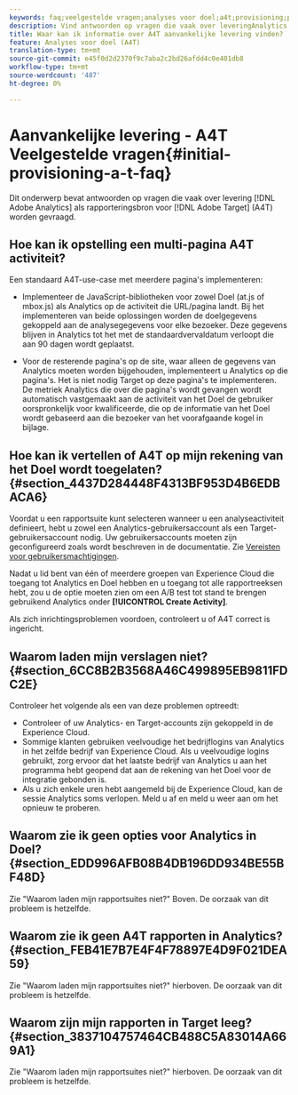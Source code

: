 ```yaml
---
keywords: faq;veelgestelde vragen;analyses voor doel;a4t;provisioning;provisioning;adobe Experience Cloud
description: Vind antwoorden op vragen die vaak over leveringAnalytics voor Doel (A4T) worden gevraagd, wat u Analytics laat gebruiken rapporteert voor de activiteiten van het Doel.
title: Waar kan ik informatie over A4T aanvankelijke levering vinden?
feature: Analyses voor doel (A4T)
translation-type: tm+mt
source-git-commit: e45f0d2d2370f9c7aba2c2bd26afdd4c0e401db8
workflow-type: tm+mt
source-wordcount: '487'
ht-degree: 0%

---
```



# Aanvankelijke levering - A4T Veelgestelde vragen{#initial-provisioning-a-t-faq}

Dit onderwerp bevat antwoorden op vragen die vaak over levering [!DNL Adobe Analytics] als rapporteringsbron voor [!DNL Adobe Target] (A4T) worden gevraagd.

## Hoe kan ik opstelling een multi-pagina A4T activiteit?

Een standaard A4T-use-case met meerdere pagina&#39;s implementeren:

* Implementeer de JavaScript-bibliotheken voor zowel Doel (at.js of mbox.js) als Analytics op de activiteit die URL/pagina landt. Bij het implementeren van beide oplossingen worden de doelgegevens gekoppeld aan de analysegegevens voor elke bezoeker. Deze gegevens blijven in Analytics tot het met de standaardvervaldatum verloopt die aan 90 dagen wordt geplaatst.

* Voor de resterende pagina&#39;s op de site, waar alleen de gegevens van Analytics moeten worden bijgehouden, implementeert u Analytics op die pagina&#39;s. Het is niet nodig Target op deze pagina&#39;s te implementeren. De metriek Analytics die over die pagina&#39;s wordt gevangen wordt automatisch vastgemaakt aan de activiteit van het Doel de gebruiker oorspronkelijk voor kwalificeerde, die op de informatie van het Doel wordt gebaseerd aan die bezoeker van het voorafgaande kogel in bijlage.

## Hoe kan ik vertellen of A4T op mijn rekening van het Doel wordt toegelaten? {#section_4437D284448F4313BF953D4B6EDBACA6}

Voordat u een rapportsuite kunt selecteren wanneer u een analyseactiviteit definieert, hebt u zowel een Analytics-gebruikersaccount als een Target-gebruikersaccount nodig. Uw gebruikersaccounts moeten zijn geconfigureerd zoals wordt beschreven in de documentatie. Zie [Vereisten voor gebruikersmachtigingen](/help/c-integrating-target-with-mac/a4t/account-reqs.md#concept_4BC06CAB00BF46FF9362AFE98656B083).

Nadat u lid bent van één of meerdere groepen van Experience Cloud die toegang tot Analytics en Doel hebben en u toegang tot alle rapportreeksen hebt, zou u de optie moeten zien om een A/B test tot stand te brengen gebruikend Analytics onder **[!UICONTROL Create Activity]**.

Als zich inrichtingsproblemen voordoen, controleert u of A4T correct is ingericht.

## Waarom laden mijn verslagen niet? {#section_6CC8B2B3568A46C499895EB9811FDC2E}

Controleer het volgende als een van deze problemen optreedt:

* Controleer of uw Analytics- en Target-accounts zijn gekoppeld in de Experience Cloud.
* Sommige klanten gebruiken veelvoudige het bedrijflogins van Analytics in het zelfde bedrijf van Experience Cloud. Als u veelvoudige logins gebruikt, zorg ervoor dat het laatste bedrijf van Analytics u aan het programma hebt geopend dat aan de rekening van het Doel voor de integratie gebonden is.
* Als u zich enkele uren hebt aangemeld bij de Experience Cloud, kan de sessie Analytics soms verlopen. Meld u af en meld u weer aan om het opnieuw te proberen.

## Waarom zie ik geen opties voor Analytics in Doel? {#section_EDD996AFB08B4DB196DD934BE55BF48D}

Zie &quot;Waarom laden mijn rapportsuites niet?&quot; Boven. De oorzaak van dit probleem is hetzelfde.

## Waarom zie ik geen A4T rapporten in Analytics? {#section_FEB41E7B7E4F4F78897E4D9F021DEA59}

Zie &quot;Waarom laden mijn rapportsuites niet?&quot; hierboven. De oorzaak van dit probleem is hetzelfde.

## Waarom zijn mijn rapporten in Target leeg? {#section_3837104757464CB488C5A83014A669A1}

Zie &quot;Waarom laden mijn rapportsuites niet?&quot; hierboven. De oorzaak van dit probleem is hetzelfde.

